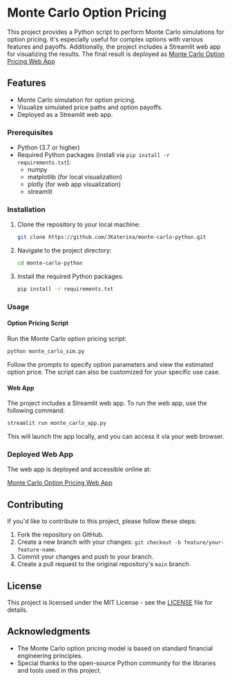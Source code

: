 # Monte Carlo Option Pricing

This project provides a Python script to perform Monte Carlo simulations for option pricing. It's especially useful for complex options with various features and payoffs. Additionally, the project includes a Streamlit web app for visualizing the results. The final result is deployed as [Monte Carlo Option Pricing Web App](https://monte-carlo-python-dt2dhksgf6cyltzm3seiad.streamlit.app/)



## Features

- Monte Carlo simulation for option pricing.
- Visualize simulated price paths and option payoffs.
- Deployed as a Streamlit web app.

### Prerequisites

- Python (3.7 or higher)
- Required Python packages (install via `pip install -r requirements.txt`):
  - numpy
  - matplotlib (for local visualization)
  - plotly (for web app visualization)
  - streamlit

### Installation

1. Clone the repository to your local machine:

   ```bash
   git clone https://github.com/JKaterina/monte-carlo-python.git
   ```

2. Navigate to the project directory:

   ```bash
   cd monte-carlo-python
   ```

3. Install the required Python packages:

   ```bash
   pip install -r requirements.txt
   ```

### Usage

#### Option Pricing Script

Run the Monte Carlo option pricing script:

```bash
python monte_carlo_sim.py
```

Follow the prompts to specify option parameters and view the estimated option price. The script can also be customized for your specific use case.

#### Web App

The project includes a Streamlit web app. To run the web app, use the following command:

```bash
streamlit run monte_carlo_app.py
```

This will launch the app locally, and you can access it via your web browser.

### Deployed Web App

The web app is deployed and accessible online at:

[Monte Carlo Option Pricing Web App](https://monte-carlo-python-dt2dhksgf6cyltzm3seiad.streamlit.app/)

## Contributing

If you'd like to contribute to this project, please follow these steps:

1. Fork the repository on GitHub.
2. Create a new branch with your changes: `git checkout -b feature/your-feature-name`.
3. Commit your changes and push to your branch.
4. Create a pull request to the original repository's `main` branch.

## License

This project is licensed under the MIT License - see the [LICENSE](LICENSE) file for details.

## Acknowledgments

- The Monte Carlo option pricing model is based on standard financial engineering principles.
- Special thanks to the open-source Python community for the libraries and tools used in this project.


